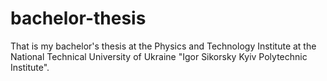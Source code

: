 # bachelor-thesis
That is my bachelor's thesis at the Physics and Technology Institute at the National Technical University of Ukraine "Igor Sikorsky Kyiv Polytechnic Institute".
